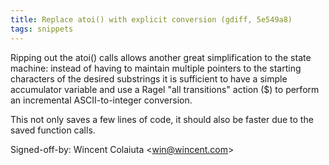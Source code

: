 ```yaml
---
title: Replace atoi() with explicit conversion (gdiff, 5e549a8)
tags: snippets
---
```


Ripping out the atoi() calls allows another great simplification to the state machine: instead of having to maintain multiple pointers to the starting characters of the desired substrings it is sufficient to have a simple accumulator variable and use a Ragel "all transitions" action ($) to perform an incremental ASCII-to-integer conversion.

This not only saves a few lines of code, it should also be faster due to the saved function calls.

Signed-off-by: Wincent Colaiuta &lt;win@wincent.com&gt;
